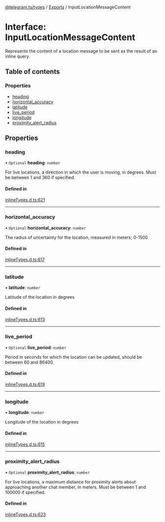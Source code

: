 [@telegram.ts/types](../README.md) / [Exports](../modules.md) / InputLocationMessageContent

# Interface: InputLocationMessageContent

Represents the content of a location message to be sent as the result of an inline query.

## Table of contents

### Properties

- [heading](InputLocationMessageContent.md#heading)
- [horizontal\_accuracy](InputLocationMessageContent.md#horizontal_accuracy)
- [latitude](InputLocationMessageContent.md#latitude)
- [live\_period](InputLocationMessageContent.md#live_period)
- [longitude](InputLocationMessageContent.md#longitude)
- [proximity\_alert\_radius](InputLocationMessageContent.md#proximity_alert_radius)

## Properties

### heading

• `Optional` **heading**: `number`

For live locations, a direction in which the user is moving, in degrees. Must be between 1 and 360 if specified.

#### Defined in

[inlineTypes.d.ts:621](https://github.com/telegramsjs/types/blob/d08200f/src/inlineTypes.d.ts#L621)

___

### horizontal\_accuracy

• `Optional` **horizontal\_accuracy**: `number`

The radius of uncertainty for the location, measured in meters; 0-1500

#### Defined in

[inlineTypes.d.ts:617](https://github.com/telegramsjs/types/blob/d08200f/src/inlineTypes.d.ts#L617)

___

### latitude

• **latitude**: `number`

Latitude of the location in degrees

#### Defined in

[inlineTypes.d.ts:613](https://github.com/telegramsjs/types/blob/d08200f/src/inlineTypes.d.ts#L613)

___

### live\_period

• `Optional` **live\_period**: `number`

Period in seconds for which the location can be updated, should be between 60 and 86400.

#### Defined in

[inlineTypes.d.ts:619](https://github.com/telegramsjs/types/blob/d08200f/src/inlineTypes.d.ts#L619)

___

### longitude

• **longitude**: `number`

Longitude of the location in degrees

#### Defined in

[inlineTypes.d.ts:615](https://github.com/telegramsjs/types/blob/d08200f/src/inlineTypes.d.ts#L615)

___

### proximity\_alert\_radius

• `Optional` **proximity\_alert\_radius**: `number`

For live locations, a maximum distance for proximity alerts about approaching another chat member, in meters. Must be between 1 and 100000 if specified.

#### Defined in

[inlineTypes.d.ts:623](https://github.com/telegramsjs/types/blob/d08200f/src/inlineTypes.d.ts#L623)
